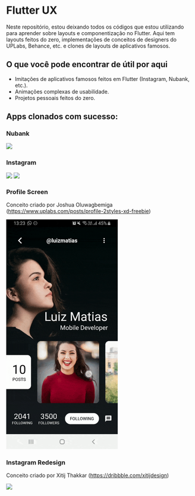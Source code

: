 # Flutter UX

Neste repositório, estou deixando todos os códigos que estou utilizando para aprender sobre layouts e componentização no Flutter. Aqui tem layouts feitos do zero, implementações de conceitos de designers do UPLabs, Behance, etc. e clones de layouts de aplicativos famosos.

## O que você pode encontrar de útil por aqui

- Imitações de aplicativos famosos feitos em Flutter (Instagram, Nubank, etc.).
- Animações complexas de usabilidade.
- Projetos pessoais feitos do zero.

## Apps clonados com sucesso:

### Nubank

<img src="readmesrc/nubank.gif" width="300">

### Instagram

<img src="readmesrc/instagram.gif" height="600"> <img src="readmesrc/instagram_story.gif" height="600">

### Profile Screen

Conceito criado por Joshua Oluwagbemiga (https://www.uplabs.com/posts/profile-2styles-xd-freebie)

<img src="readmesrc/profile_clone.gif" width="300">

### Instagram Redesign

Conceito criado por Xitij Thakkar (https://dribbble.com/xitijdesign)

<img src="readmesrc/instagram-redesign.gif" width="300">
